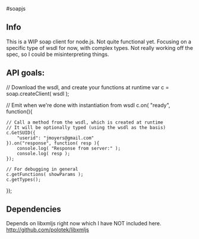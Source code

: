 #soapjs

## Info

This is a WIP soap client for node.js. Not quite functional yet.
Focusing on a specific type of wsdl for now, with complex types.
Not really working off the spec, so I could be misinterpreting things.

## API goals:

// Download the wsdl, and create your functions at runtime
var c = soap.createClient( wsdl );

// Emit when we're done with instantiation from wsdl
c.on( "ready", function(){
    
    // Call a method from the wsdl, which is created at runtime
    // It will be optionally typed (using the wsdl as the basis)
    c.GetSUID({
        "userid": "jmoyers@gmail.com"
    }).on("response", function( resp ){
        console.log( "Response from server:" );
        console.log( resp );
    });
    
    // For debugging in general
    c.getFunctions( showParams );
    c.getTypes();
});

## Dependencies

Depends on libxmljs right now which I have NOT included here.
http://github.com/polotek/libxmljs